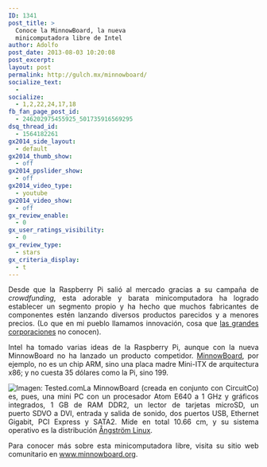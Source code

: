 ```yaml
---
ID: 1341
post_title: >
  Conoce la MinnowBoard, la nueva
  minicomputadora libre de Intel
author: Adolfo
post_date: 2013-08-03 10:20:08
post_excerpt:
layout: post
permalink: http://gulch.mx/minnowboard/
socialize_text:
  - 
socialize:
  - 1,2,22,24,17,18
fb_fan_page_post_id:
  - 246202975455925_501735916569295
dsq_thread_id:
  - 1564182261
gx2014_side_layout:
  - default
gx2014_thumb_show:
  - off
gx2014_ppslider_show:
  - off
gx2014_video_type:
  - youtube
gx2014_video_show:
  - off
gx_review_enable:
  - 0
gx_user_ratings_visibility:
  - 0
gx_review_type:
  - stars
gx_criteria_display:
  - t
---
```

<p style="text-align: justify;">Desde que la Raspberry Pi salió al mercado gracias a su campaña de <em>crowdfunding</em>, esta adorable y barata minicomputadora ha logrado establecer un segmento propio y ha hecho que muchos fabricantes de componentes estén lanzando diversos productos parecidos y a menores precios. (Lo que en mi pueblo llamamos innovación, cosa que <a title="Apple, cof cof" href="#">las grandes corporaciones</a> no conocen).</p>
<p style="text-align: justify;">Intel ha tomado varias ideas de la Raspberry Pi, aunque con la nueva MinnowBoard no ha lanzado un producto competidor. <a href="http://hothardware.com/News/Intels-Raspberry-Pi-Competitor-AtomBased-Minnow-Board-Now-Shipping/" target="_blank">MinnowBoard</a>, por ejemplo, no es un chip ARM, sino una placa madre Mini-ITX de arquitectura x86; y no cuesta 35 dólares como la Pi, sino 199.</p>
<p style="text-align: justify;"><img class="alignnone size-large wp-image-1342 aligncenter" src="http://gulch.mx/wp-content/uploads/2013/08/51665-minnow-700x393.jpg" alt="Imagen: Tested.com" />La MinnowBoard (creada en conjunto con CircuitCo) es, pues, una mini PC con un procesador Atom E640 a 1 GHz y gráficos integrados, 1 GB de RAM DDR2, un lector de tarjetas microSD, un puerto SDVO a DVI, entrada y salida de sonido, dos puertos USB, Ethernet Gigabit, PCI Express y SATA2. Mide en total 10.66 cm, y su sistema operativo es la distribución <a href="http://www.angstrom-distribution.org/" target="_blank">Ångström Linux</a>.</p>
<p style="text-align: justify;">Para conocer más sobre esta minicomputadora libre, visita su sitio web comunitario en <a href="http://www.minnowboard.org/" target="_blank">www.minnowboard.org</a>.</p>